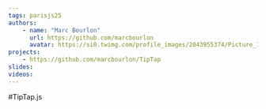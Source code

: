 ```yaml
---
tags: parisjs25
authors:
    - name: "Marc Bourlon"
      url: https://github.com/marcbourlon
      avatar: https://si0.twimg.com/profile_images/2043955374/Picture_1_bigger.jpg
projects:
    - https://github.com/marcbourlon/TipTap
slides:
videos:
---
```

#TipTap.js
